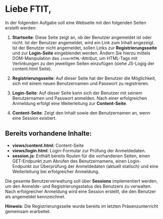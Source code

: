 # Liebe FTIT,

In der folgenden Aufgabe soll eine Webseite mit den folgenden Seiten erstellt werden:

1. **Startseite**: Diese Seite zeigt an, ob der Benutzer angemeldet ist oder nicht. Ist der Benutzer angemeldet, wird ein Link zum Inhalt angezeigt. Ist der Benutzer nicht angemeldet, sollen Links zur **Registrierungsseite** und zur **Login-Seite** eingeblendet werden. Ändern Sie hierzu mittels DOM-Manipulation das `innerHTML`-Attribut, um HTML-Tags mit Verlinkungen zu den jeweiligen Seiten einzufügen (siehe JS-Logig der content.html Seite).

2. **Registrierungsseite**: Auf dieser Seite hat der Benutzer die Möglichkeit, sich mit einem neuen Benutzernamen und Passwort zu registrieren.

3. **Login-Seite**: Auf dieser Seite kann sich der Benutzer mit seinem Benutzernamen und Passwort anmelden. Nach einer erfolgreichen Anmeldung erfolgt eine Weiterleitung zur **Content-Seite**.

4. **Content-Seite**: Zeigt den Inhalt sowie den Benutzernamen an, wenn eine Session existiert.

## Bereits vorhandene Inhalte:
- **views/content.html**: Content-Seite
- **views/login.html**: Login-Formular zur Prüfung der Anmeldedaten.
- **session.js**: Enthält bereits Routen für die vorhandenen Seiten, einen GET-Endpunkt zum Abrufen des Benutzernamens, einen Login-Endpunkt zur Überprüfung der Anmeldedaten (aktuell statisch) und eine Weiterleitung bei erfolgreicher Anmeldung.

Die gesamte Benutzerverwaltung soll über **Sessions** implementiert werden, um den Anmelde- und Registrierungsstatus des Benutzers zu verwalten. Nach erfolgreicher Anmeldung wird eine Session erstellt, die den Benutzer als angemeldet kennzeichnet. 

**Hinweis**: Die Registrierungsseite wurde bereits im letzten Präsenzunterricht gemeinsam erarbeitet.

